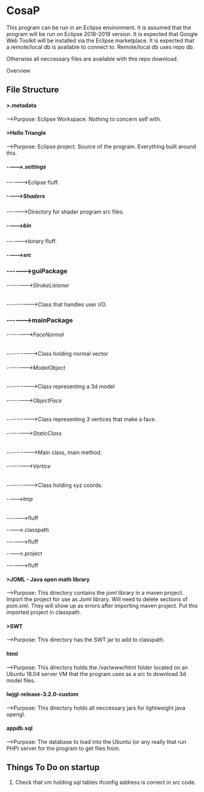 # CosaP

This program can be run in an Eclipse environment. It is assumed that the program will be run on Eclipse 2018-2019 version.
It is expected that Google Web Toolkit will be installed via the Eclipse marketplace. It is expected that a remote/local db is available to connect to.
Remote/local db uses repo db.

Otherwise all neccessary files are available with this repo download.

Overview

## File Structure
#### >.metadata
-->Purpose: Eclipse Workspace. Nothing to concern self with.
#### >Hello Triangle
-->Purpose: Eclipse project. Source of the program. Everything built around this.
##### ---->.settings
------>Eclipse fluff.
##### ---->Shaders
------>Directory for shader program src files.
##### ---->bin
------>binary fluff.
##### ---->src
### ------>guiPackage

###### -------->StrokeListener

---------->Class that handles user I/O.

### ------>mainPackage

###### -------->FaceNormal

---------->Class holding normal vector

###### -------->ModelObject

---------->Class representing a 3d model

###### -------->ObjectFace

---------->Class representing 3 vertices that make a face.

###### -------->StaticClass

---------->Main class, main method.

###### -------->Vertice

---------->Class holding xyz coords.
###### ---->tmp
------>fluff

---->.classpath

------>fluff

---->.project

------>fluff

#### >JOML - Java open math library
-->Purpose: This directory contains the joml library in a maven project. Import the project for use as Joml library. Will need to delete sections of pom.xml. They will show up as errors after importing maven project.
Put this imported project in classpath.
#### >SWT
-->Purpose: This directory has the SWT jar to add to classpath.
#### html
-->Purpose: This directory holds the /var/www/html folder located on an Ubuntu 18.04 server VM that the program uses as a src to download 3d model files.
#### lwjgl-release-3.2.0-custom
-->Purpose: This directory holds all neccessary jars for lightweight java opengl.
#### appdb.sql
-->Purpose: The database to load into the Ubuntu (or any really that run PHP) server for the program to get files from.

## Things To Do on startup
1. Check that vm holding sql tables ifconfig address is correct in src code.

